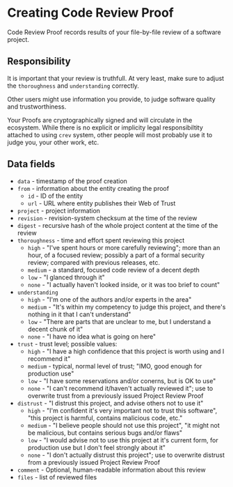 # Creating Code Review Proof

Code Review Proof records results of your file-by-file review of a software project.

## Responsibility

It is important that your review is truthfull. At very least, make sure
to adjust the `thoroughness` and `understanding` correctly.

Other users might use information you provide, to judge software quality
and trustworthiness.

Your Proofs are cryptographically signed and will circulate in the ecosystem.
While there is no explicit or implicity legal responsibiltity attached to
using `crev` system, other people will most probably use it to judge you,
your other work, etc.


## Data fields

* `data` - timestamp of the proof creation
* `from` - information about the entity creating the proof
  * `id` - ID of the entity
  * `url` - URL where entity publishes their Web of Trust
* `project` - project information
* `revision` - revision-system checksum at the time of the review
* `digest` - recursive hash of the whole project content at the time of the review
* `thoroughness` - time and effort spent reviewing this project
  * `high` - "I've spent hours or more carefully reviewing"; more than an hour,
             of a focused review; possibly a part of a formal security review;
             compared with previous releases, etc.
  * `medium` - a standard, focused code review of a decent depth
  * `low` - "I glanced through it"
  * `none` - "I actually haven't looked inside, or it was too brief to count"
* `understanding`
  * `high` - "I'm one of the authors and/or experts in the area"
  * `medium` - "It's within my competency to judge this project, and there's nothing
               in it that I can't understand"
  * `low` - "There are parts that are unclear to me, but I understand a decent chunk
             of it"
  * `none` - "I have no idea what is going on here"
* `trust` - trust level; possible values:
  * `high` - "I have a high confidence that this project is worth using
              and I recommend it"
  * `medium` - typical, normal level of trust; "IMO, good enough for production use"
  * `low` - "I have some reservations and/or conerns, but is OK to use" 
  * `none` - "I can't recommend it/haven't actually reviewed it"; use to overwrite
             trust from a previously issued Project Review Proof
* `distrust` - "I distrust this project, and advise others not to use it"
  * `high` - "I'm confident it's very important not to trust this software", "this
             project is harmful, contains malicious code, etc."
  * `medium` - "I believe people should not use this project", "it might not be
             malicious, but contains serious bugs and/or flaws"
  * `low` - "I would advise not to use this project at it's current form, for
            production use but I don't feel strongly about it"
  * `none` - "I don't actually distrust this project"; use to overwrite distrust
             from a previously issued Project Review Proof
* `comment` - Optional, human-readable information about this review
* `files` - list of reviewed files
